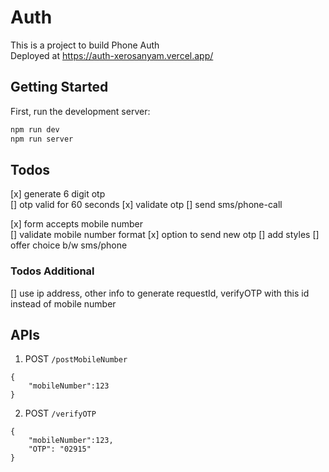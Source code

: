 # Auth

This is a project to build Phone Auth  
Deployed at <https://auth-xerosanyam.vercel.app/>

## Getting Started

First, run the development server:

```bash
npm run dev
npm run server
```

## Todos

[x] generate 6 digit otp  
[] otp valid for 60 seconds
[x] validate otp
[] send sms/phone-call  

[x] form accepts mobile number  
[] validate mobile number format
[x] option to send new otp
[] add styles
[] offer choice b/w sms/phone

### Todos Additional

[] use ip address, other info to generate requestId, verifyOTP with this id instead of mobile number

## APIs

1. POST `/postMobileNumber`

```
{
    "mobileNumber":123
}
```

2. POST `/verifyOTP`

```
{
    "mobileNumber":123,
    "OTP": "02915"
}
```
